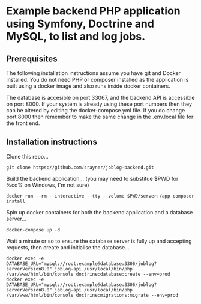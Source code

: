 # Example backend PHP application using Symfony, Doctrine and MySQL, to list and log jobs.

## Prerequisites

The following installation instructions assume you have git and Docker installed. You do not need PHP or composer installed as the
application is built using a docker image and also runs inside docker containers.

The database is accesible on port 33067, and the backend API is accessible on port 8000. If your system is already using these port numbers then
they can be altered by editing the docker-compose.yml file. If you do change port 8000 then remember to make the same change in the .env.local
file for the front end.

## Installation instructions

Clone this repo...

    git clone https://github.com/srayner/joblog-backend.git
    
Build the backend application... (you may need to substitue $PWD for %cd% on Windows, I'm not sure)

    docker run --rm --interactive --tty --volume $PWD/server:/app composer install

Spin up docker containers for both the backend application and a database server...

    docker-compose up -d
    
Wait a minute or so to ensure the database server is fully up and accepting requests, then create and initialise the database...

    docker exec -e DATABASE_URL="mysql://root:example@database:3306/joblog?serverVersion8.0" joblog-api /usr/local/bin/php /var/www/html/bin/console doctrine:database:create --env=prod 
    docker exec -e DATABASE_URL="mysql://root:example@database:3306/joblog?serverVersion8.0" joblog-api /usr/local/bin/php /var/www/html/bin/console doctrine:migrations:migrate --env=prod

